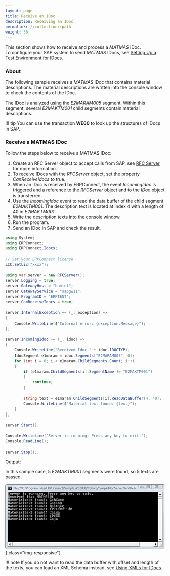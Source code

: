 ```yaml
---
layout: page
title: Receive an IDoc
description: Receiving an IDoc
permalink: /:collection/:path
weight: 36
---
```



This section shows how to receive and process a *MATMAS* IDoc.<br>
To configure your SAP system to send *MATMAS* IDocs, see [Setting Up a Test Environment for IDocs](https://help.theobald-software.com/en/erpconnect/receiving-and-sending-idocs/prerequisites#setting-up-a-test-environment-for-idocs).

### About

The following sample receives a *MATMAS* IDoc that contains material descriptions. 
The material descriptions are written into the console window to check the contents of the IDoc. 
 
The IDoc is analyzed using the *E2MARAM005* segment. 
Within this segment, several *E2MAKTM001* child segments contain material descriptions.

!!! tip
    You can use the transaction **WE60** to look up the structures of IDocs in SAP.


### Receive a MATMAS IDoc
Follow the steps below to receive a MATMAS IDoc:

1. Create an RFC Server object to accept calls from SAP, see [RFC Server](https://help.theobald-software.com/en/erpconnect/rfc-server/example) for more information.
2. To receive IDocs with the *RFCServer* object, set the property *CanReceiveIdocs* to true.<br>
3. When an IDoc is received by ERPConnect, the event *IncomingIdoc* is triggered and a reference to the *RFCServer* object and to the *IDoc* object is transferred. 
4. Use the *IncomingIdoc* event to read the data buffer of the child segment *E2MAKTM001*. 
The description text is located at index 4 with a length of 40 in *E2MAKTM001*. <br>
5. Write the description texts into the console window.
6. Run the program.
7. Send an IDoc in SAP and check the result. 

```csharp linenums="1"
using System;
using ERPConnect;
using ERPConnect.Idocs;

// Set your ERPConnect license
LIC.SetLic("xxxx");

using var server = new RFCServer();
server.Logging = true;
server.GatewayHost = "hamlet";
server.GatewayService = "sapgw11";
server.ProgramID = "ERPTEST";
server.CanReceiveIdocs = true;

server.InternalException += (_, exception) =>
{
    Console.WriteLine($"Internal error: {exception.Message}");
};

server.IncomingIdoc += (_, idoc) =>
{
    Console.WriteLine("Received Idoc " + idoc.IDOCTYP);
    IdocSegment e1maram = idoc.Segments["E2MARAM005", 0];
    for (int i = 0; i < e1maram.ChildSegments.Count; i++)
    {
        if (e1maram.ChildSegments[i].SegmentName != "E2MAKTM001")
        {
            continue;
        }

        string text = e1maram.ChildSegments[i].ReadDataBuffer(4, 40);
        Console.WriteLine($"Material text found: {text}");
    }
};

server.Start();

Console.WriteLine("Server is running. Press any key to exit.");
Console.ReadLine();

server.Stop();
```


Output:

In this sample case, 5 *E2MAKTM001* segments were found, so 5 texts are passed. 

![IdocReceiver](../../assets/images/samples/IdocReceiver.jpg){:class="img-responsive"}



!!! note
    If you do not want to read the data buffer with offset and length of the texts, you can load an XML Schema instead, see [Using XMLs for IDocs](https://help.theobald-software.com/en/erpconnect/receiving-and-sending-idocs/xml-support-for-idoc-programming).

